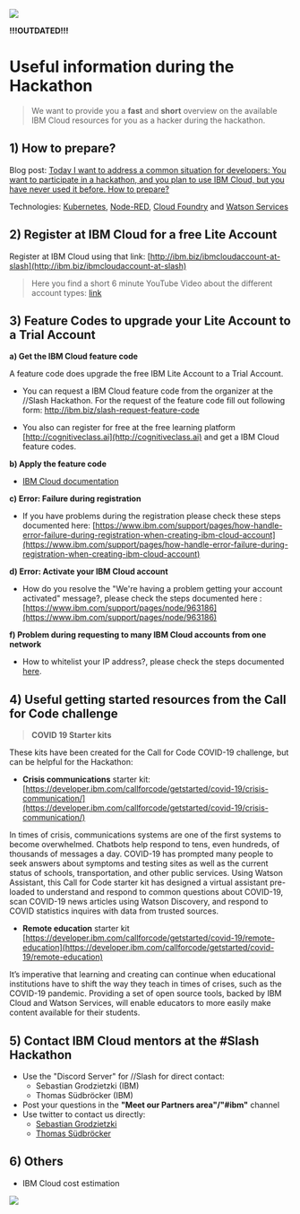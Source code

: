![](images/laptop-2557576_1920-hackathon-small.png)

**!!!OUTDATED!!!**

# Useful information during the Hackathon 

> We want to provide you a **fast** and **short** overview on the available IBM Cloud resources for you as a hacker during the hackathon.

## 1) How to prepare?

Blog post: [Today I want to address a common situation for developers: You want to participate in a hackathon, and you plan to use IBM Cloud, but you have never used it before. How to prepare?](https://suedbroecker.net/2020/09/15/updated-how-to-prepare-for-a-hackathon-with-ibm-cloud/)

Technologies: [Kubernetes](https://cloud.ibm.com/kubernetes/catalog/about?platformType=), [Node-RED](https://cloud.ibm.com/developer/appservice/create-app?starterKit=59c9d5bd-4d31-3611-897a-f94eea80dc9f&defaultLanguage=undefined),  [Cloud Foundry](https://cloud.ibm.com/cloudfoundry/overview) and [Watson Services](https://cloud.ibm.com/catalog?search=watson#search_results)

## 2) Register at IBM Cloud for a free Lite Account

Register at IBM Cloud using that link:
[http://ibm.biz/ibmcloudaccount-at-slash](http://ibm.biz/ibmcloudaccount-at-slash)

> Here you find a short 6 minute YouTube Video about the different account types: [link](https://youtu.be/mF5qKebASkY)

## 3) Feature Codes to upgrade your Lite Account to a Trial Account

**a) Get the IBM Cloud feature code**

A feature code does upgrade the free IBM Lite Account to a Trial Account.

* You can request a IBM Cloud feature code from the organizer at the //Slash Hackathon. For the request of the feature code fill out following form: [http://ibm.biz/slash-request-feature-code ](http://ibm.biz/slash-request-feature-code)

* You also can register for free at the free learning platform [http://cognitiveclass.ai](http://cognitiveclass.ai) and get a IBM Cloud feature codes.

**b) Apply the feature code**

* [IBM Cloud documentation](https://cloud.ibm.com/docs/account?topic=account-codes)

**c) Error: Failure during registration**

* If you have problems during the registration please check these steps documented here: [https://www.ibm.com/support/pages/how-handle-error-failure-during-registration-when-creating-ibm-cloud-account](https://www.ibm.com/support/pages/how-handle-error-failure-during-registration-when-creating-ibm-cloud-account)

**d) Error: Activate your IBM Cloud account**

* How do you resolve the "We're having a problem getting your account activated" message?, please check the steps documented here : [https://www.ibm.com/support/pages/node/963186](https://www.ibm.com/support/pages/node/963186)

**f) Problem during requesting to many IBM Cloud accounts from one network**

* How to whitelist your IP address?, please check the steps documented [here](https://cloud.ibm.com/registration/whitelist).

## 4) Useful getting started resources from the Call for Code challenge

> **COVID 19 Starter kits**

These kits have been created for the Call for Code COVID-19 challenge, but can be helpful for the Hackathon:

* **Crisis communications** starter kit: [https://developer.ibm.com/callforcode/getstarted/covid-19/crisis-communication/](https://developer.ibm.com/callforcode/getstarted/covid-19/crisis-communication/)

In times of crisis, communications systems are one of the first systems to become overwhelmed. Chatbots help respond to tens, even hundreds, of thousands of messages a day. COVID-19 has prompted many people to seek answers about symptoms and testing sites as well as the current status of schools, transportation, and other public services. Using Watson Assistant, this Call for Code starter kit has designed a virtual assistant pre-loaded to understand and respond to common questions about COVID-19, scan COVID-19 news articles using Watson Discovery, and respond to COVID statistics inquires with data from trusted sources.

* **Remote education** starter kit [https://developer.ibm.com/callforcode/getstarted/covid-19/remote-education](https://developer.ibm.com/callforcode/getstarted/covid-19/remote-education)

It’s imperative that learning and creating can continue when educational institutions have to shift the way they teach in times of crises, such as the COVID-19 pandemic. Providing a set of open source tools, backed by IBM Cloud and Watson Services, will enable educators to more easily make content available for their students.

## 5) Contact IBM Cloud mentors at the #Slash Hackathon

* Use the "Discord Server" for //Slash for direct contact:
    * Sebastian Grodzietzki (IBM)
    * Thomas Südbröcker (IBM)
* Post your questions in the **"Meet our Partners area"/"#ibm"** channel
* Use twitter to contact us directly:
     * [Sebastian Grodzietzki](https://twitter.com/S_Grodzietzki)
     * [Thomas Südbröcker](https://twitter.com/tsuedbroecker)

## 6) Others

* IBM Cloud cost estimation

![](images/cost-estimation.gif)
